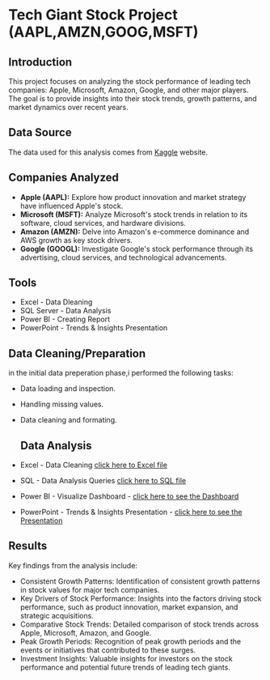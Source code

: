 # Tech Giant Stock Project (AAPL,AMZN,GOOG,MSFT)

## Introduction
This project focuses on analyzing the stock performance of leading tech companies: Apple, Microsoft, Amazon, Google, and other major players. The goal is to provide insights into their stock trends, growth patterns, and market dynamics over recent years.

## Data Source
The data used for this analysis comes from [Kaggle](https://www.kaggle.com/datasets/beeru999/amazon-microsoft-apple-google-stocks-data?select=AMZN_data.csv) website.

## Companies Analyzed
- **Apple (AAPL):** Explore how product innovation and market strategy have influenced Apple's stock.
- **Microsoft (MSFT):** Analyze Microsoft's stock trends in relation to its software, cloud services, and hardware divisions.
- **Amazon (AMZN):** Delve into Amazon's e-commerce dominance and AWS growth as key stock drivers.
- **Google (GOOGL):** Investigate Google's stock performance through its advertising, cloud services, and technological advancements.

## Tools
- Excel - Data Dleaning
- SQL Server - Data Analysis
- Power BI  - Creating Report
- PowerPoint - Trends & Insights Presentation


## Data Cleaning/Preparation
 in the initial data preperation phase,i performed the following tasks:
- Data loading and inspection.
- Handling missing values.
- Data cleaning and formating.
 

  ## Data Analysis
- Excel - Data Cleaning [click here to Excel file](https://github.com/shonlugassy/Tech-Giant-Stock-Project/blob/main/Tech%20Giants%20Stock%20Data%20project/TechGiants_TBLS.xlsx)
- SQL - Data Analysis Queries [click here to SQL file](https://github.com/shonlugassy/Tech-Giant-Stock-Project/blob/main/Tech%20Giants%20Stock%20Data%20project/TechGiantsQuerysAnalysis.sql)
- Power BI - Visualize Dashboard - [click here to see the Dashboard](https://github.com/shonlugassy/Tech-Giant-Stock-Project/blob/main/Tech%20Giants%20Stock%20Data%20project/Tech%20Giants%20Stock%20KPI.pbix)
- PowerPoint - Trends & Insights Presentation - [click here to see the Presentation](https://github.com/shonlugassy/Tech-Giant-Stock-Project/blob/main/Tech%20Giants%20Stock%20Data%20project/Tech%20Giants%20Stock.pptx)


## Results
Key findings from the analysis include:
- Consistent Growth Patterns: Identification of consistent growth patterns in stock values for major tech companies.
- Key Drivers of Stock Performance: Insights into the factors driving stock performance, such as product innovation, market expansion, and strategic acquisitions.
- Comparative Stock Trends: Detailed comparison of stock trends across Apple, Microsoft, Amazon, and Google.
- Peak Growth Periods: Recognition of peak growth periods and the events or initiatives that contributed to these surges.
- Investment Insights: Valuable insights for investors on the stock performance and potential future trends of leading tech giants.



